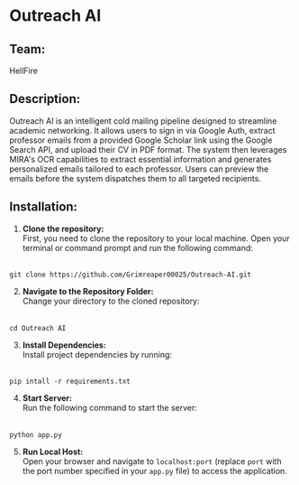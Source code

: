 # Outreach AI

## Team:
HellFire
## Description:
Outreach AI is an intelligent cold mailing pipeline designed to streamline academic networking. It allows users to sign in via Google Auth, extract professor emails from a provided Google Scholar link using the Google Search API, and upload their CV in PDF format. The system then leverages MIRA's OCR capabilities to extract essential information and generates personalized emails tailored to each professor. Users can preview the emails before the system dispatches them to all targeted recipients.

## Installation:

1. **Clone the repository:**  
   First, you need to clone the repository to your local machine. Open your terminal or command prompt and run the following command:

######
    git clone https://github.com/Grimreaper00025/Outreach-AI.git

2. **Navigate to the Repository Folder:**  
Change your directory to the cloned repository:

######
    cd Outreach AI

3. **Install Dependencies:**  
Install project dependencies by running:

######
    pip intall -r requirements.txt


4. **Start Server:**  
Run the following command to start the server:

######
    python app.py

5. **Run Local Host:**  
Open your browser and navigate to `localhost:port` (replace `port` with the port number specified in your `app.py` file) to access the application.
